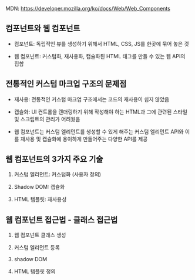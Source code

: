 MDN: https://developer.mozilla.org/ko/docs/Web/Web_Components

## 컴포넌트와 웹 컴포넌트

* 컴포넌트: 독립적인 뷰를 생성하기 위해서 HTML, CSS, JS를 한곳에 묶어 놓은 것

* 웹 컴포넌트: 커스텀화, 재사용화, 캡슐화된 HTML 태그를 만들 수 있는 웹 API의 집합

## 전통적인 커스텀 마크업 구조의 문제점

* 재사용: 전통적인 커스텀 마크업 구조에서는 코드의 재사용이 쉽지 않았음
  
* 캡슐화: UI 컨트롤을 렌더링하기 위해 작성해야 하는 HTML과 그에 관련된 스타일 및 스크립트의 관리가 어려웠음
  
* 웹 컴포넌트는 커스텀 엘리먼트를 생성할 수 있게 해주는 커스텀 엘리먼트 API와 이를 재사용 및 캡슐화에 용이하게 만들어주는 다양한 API를 제공

## 웹 컴포넌트의 3가지 주요 기술

1. 커스텀 엘리먼트: 커스텀화 (사용자 정의)
   
2. Shadow DOM: 캡슐화
   
3. HTML 템플릿: 재사용성

## 웹 컴포넌트 접근법 - 클래스 접근법

1. 웹 컴포넌트 클래스 생성
   
2. 커스텀 엘리먼트 등록
   
3. shadow DOM

4. HTML 템플릿 정의